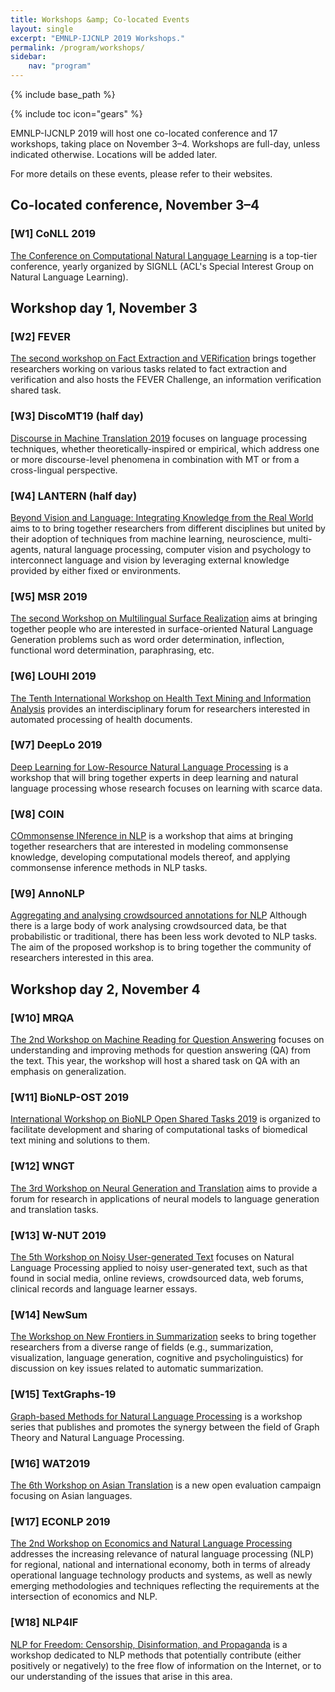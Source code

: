 ```yaml
---
title: Workshops &amp; Co-located Events
layout: single
excerpt: "EMNLP-IJCNLP 2019 Workshops."
permalink: /program/workshops/
sidebar:
    nav: "program"
---
```

{% include base_path %}

{% include toc icon="gears" %}

EMNLP-IJCNLP 2019 will host one co-located conference and 17 workshops, taking place on November 3&ndash;4. Workshops are full-day, unless indicated otherwise. Locations will be added later. 

For more details on these events, please refer to their websites.



## Co-located conference, November 3&ndash;4 

### \[W1\] CoNLL 2019 
[The Conference on Computational Natural Language Learning](http://www.conll.org) 
is a top-tier conference, yearly organized by SIGNLL (ACL's Special Interest Group on Natural Language Learning).



## Workshop day 1, November 3

### \[W2\] FEVER
[The second workshop on Fact Extraction and VERification](http://fever.ai) 
brings together researchers working on various tasks related to fact extraction and verification and also hosts the FEVER Challenge, an information verification shared task.

### \[W3\] DiscoMT19 (half day)
[Discourse in Machine Translation 2019](https://www.idiap.ch/workshop/DiscoMT) 
focuses on language processing techniques, whether theoretically-inspired or empirical, which address one or more discourse-level phenomena in combination with MT or from a cross-lingual perspective.

### \[W4\] LANTERN (half day)
[Beyond Vision and Language: Integrating Knowledge from the Real World](https://www.lantern.uni-saarland.de/) 
aims to to bring together researchers from different disciplines but united by their adoption of techniques from machine learning, neuroscience, multi-agents, natural language processing, computer vision and psychology to interconnect language and vision by leveraging external knowledge provided by either fixed or environments.

### \[W5\] MSR 2019
[The second Workshop on Multilingual Surface Realization](http://taln.upf.edu/pages/msr2019-ws/) 
aims at bringing together people who are interested in surface-oriented Natural Language Generation problems such as word order determination, inflection, functional word determination, paraphrasing, etc.

### \[W6\] LOUHI 2019
[The Tenth International Workshop on Health Text Mining and Information Analysis](http://louhi2019.fbk.eu/) 
provides an interdisciplinary forum for researchers interested in automated processing of health documents.

### \[W7\] DeepLo 2019
[Deep Learning for Low-Resource Natural Language Processing](https://sites.google.com/view/deeplo19/) 
is a workshop that will bring together experts in deep learning and natural language processing whose research focuses on learning with scarce data.

### \[W8\] COIN
[COmmonsense INference in NLP](http://www.coli.uni-saarland.de/~mroth/COIN/) 
is a workshop that aims at bringing together researchers that are interested in modeling commonsense knowledge, developing computational models thereof, and applying commonsense inference methods in NLP tasks.

### \[W9\] AnnoNLP
[Aggregating and analysing crowdsourced annotations for NLP](http://dali.eecs.qmul.ac.uk/annonlp) 
Although there is a large body of work analysing crowdsourced data, be that probabilistic or traditional, there has been less work devoted to NLP tasks. The aim of the proposed workshop is to bring together the community of researchers interested in this area.



## Workshop day 2, November 4 

### \[W10\] MRQA
[The 2nd Workshop on Machine Reading for Question Answering](https://mrqa.github.io/) 
focuses on understanding and improving methods for question answering (QA) from the text. This year, the workshop will host a shared task on QA with an emphasis on generalization.

### \[W11\] BioNLP-OST 2019
[International Workshop on BioNLP Open Shared Tasks 2019](http://2019.bionlp-ost.org) 
is organized to facilitate development and sharing of computational tasks of biomedical text mining and solutions to them.

### \[W12\] WNGT
[The 3rd Workshop on Neural Generation and Translation](https://sites.google.com/view/wngt19/home) 
aims to provide a forum for research in applications of neural models to language generation and translation tasks.

### \[W13\] W-NUT 2019
[The 5th Workshop on Noisy User-generated Text](http://noisy-text.github.io/) 
focuses on Natural Language Processing applied to noisy user-generated text, such as that found in social media, online reviews, crowdsourced data, web forums, clinical records and language learner essays.

### \[W14\] NewSum
[The Workshop on New Frontiers in Summarization](https://summarization2019.github.io/) 
seeks to bring together researchers from a diverse range of fields (e.g., summarization, visualization, language generation, cognitive and psycholinguistics) for discussion on key issues related to automatic summarization.

### \[W15\] TextGraphs-19
[Graph-based Methods for Natural Language Processing](https://sites.google.com/view/textgraphs2019) 
is a workshop series that publishes and promotes the synergy between the field of Graph Theory and Natural Language Processing.

### \[W16\] WAT2019
[The 6th Workshop on Asian Translation](http://lotus.kuee.kyoto-u.ac.jp/WAT/) 
is a new open evaluation campaign focusing on Asian languages.

### \[W17\] ECONLP 2019
[The 2nd Workshop on Economics and Natural Language Processing](https://sites.google.com/view/econlp-2019) 
addresses the increasing relevance of natural language processing (NLP) for regional, national and international economy, both in terms of already operational language technology products and systems, as well as newly emerging methodologies and techniques reflecting the requirements at the intersection of economics and NLP. 

### \[W18\] NLP4IF
[NLP for Freedom: Censorship, Disinformation, and Propaganda](http://www.netcopia.net/nlp4if/) 
is a workshop dedicated to NLP methods that potentially contribute (either positively or negatively) to the free flow of information on the Internet, or to our understanding of the issues that arise in this area.

